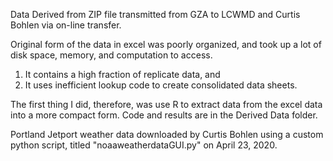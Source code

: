 Data Derived from ZIP file transmitted from GZA to LCWMD and Curtis Bohlen via on-line transfer.

Original form of the data in excel was poorly organized, and took up a lot of disk space, memory, and computation to access.

1.  It contains a high fraction of replicate data, and
2.  It uses inefficient lookup code to create consolidated data sheets. 

The first thing I did, therefore, was use R to extract data from the excel data into a more compact form. Code and results are in the Derived Data folder.

Portland Jetport weather data downloaded by Curtis Bohlen using a custom python script, titled "noaaweatherdataGUI.py" on April 23, 2020.


